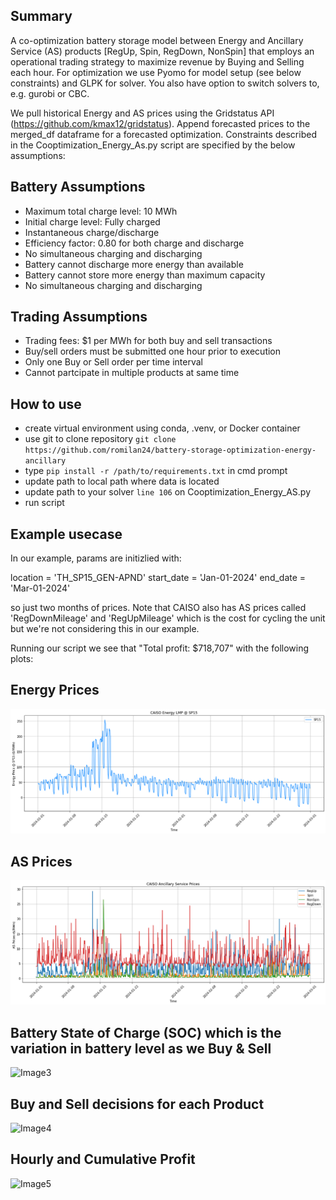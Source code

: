 ## Summary
A co-optimization battery storage model between Energy and Ancillary Service (AS) products [RegUp, Spin, RegDown, NonSpin] that employs an operational trading strategy to maximize revenue by Buying and Selling each hour.  For optimization we use Pyomo for model setup (see below constraints) and GLPK for solver.  You also have option to switch solvers to, e.g. gurobi or CBC.

We pull historical Energy and AS prices using the Gridstatus API (https://github.com/kmax12/gridstatus).  Append forecasted prices to the merged_df dataframe for a forecasted optimization.  Constraints described in the Cooptimization_Energy_As.py script are specified by the below assumptions:

## Battery Assumptions

- Maximum total charge level: 10 MWh
- Initial charge level: Fully charged
- Instantaneous charge/discharge
- Efficiency factor: 0.80 for both charge and discharge
- No simultaneous charging and discharging
- Battery cannot discharge more energy than available
- Battery cannot store more energy than maximum capacity
- No simultaneous charging and discharging

## Trading Assumptions

- Trading fees: $1 per MWh for both buy and sell transactions
- Buy/sell orders must be submitted one hour prior to execution
- Only one Buy or Sell order per time interval
- Cannot partcipate in multiple products at same time

## How to use
- create virtual environment using conda, .venv, or Docker container
- use git to clone repository `git clone https://github.com/romilan24/battery-storage-optimization-energy-ancillary`
- type `pip install -r /path/to/requirements.txt` in cmd prompt
- update path to local path where data is located
- update path to your solver `line 106` on Cooptimization_Energy_AS.py
- run script

## Example usecase
In our example, params are initizlied with: 

location = 'TH_SP15_GEN-APND'
start_date = 'Jan-01-2024'
end_date = 'Mar-01-2024' 

so just two months of prices.  Note that CAISO also has AS prices called 'RegDownMileage' and 'RegUpMileage' which is the cost for cycling the unit but we're not considering this in our example.

Running our script we see that "Total profit: $718,707" with the following plots:

## Energy Prices
![Image1](https://github.com/romilan24/battery-storage-optimization-energy-ancillary/blob/main/img/energy.png)

## AS Prices
![Image2](https://github.com/romilan24/battery-storage-optimization-energy-ancillary/blob/main/img/as.png)

## Battery State of Charge (SOC) which is the variation in battery level as we Buy & Sell
![Image3](https://github.com/romilan24/energy-ancillary-optimization/blob/main/img/batter_soc.png)

## Buy and Sell decisions for each Product
![Image4](https://github.com/romilan24/energy-ancillary-optimization/blob/main/img/Buy_Sell_per_Product.png)

## Hourly and Cumulative Profit
![Image5](https://github.com/romilan24/energy-ancillary-optimization/blob/main/img/hourly_Cum_Profit.png)
